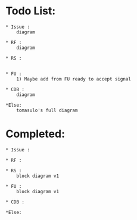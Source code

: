 # Todo List:
	
	* Issue :
		diagram

	* RF : 
		diagram

	* RS :


	* FU :
		1) Maybe add from FU ready to accept signal

	* CDB :
		diagram

	*Else:
		tomasulo's full diagram

# Completed:
	* Issue :

	* RF : 

	* RS :
		block diagram v1

	* FU :
		block diagram v1

	* CDB :

	*Else:

